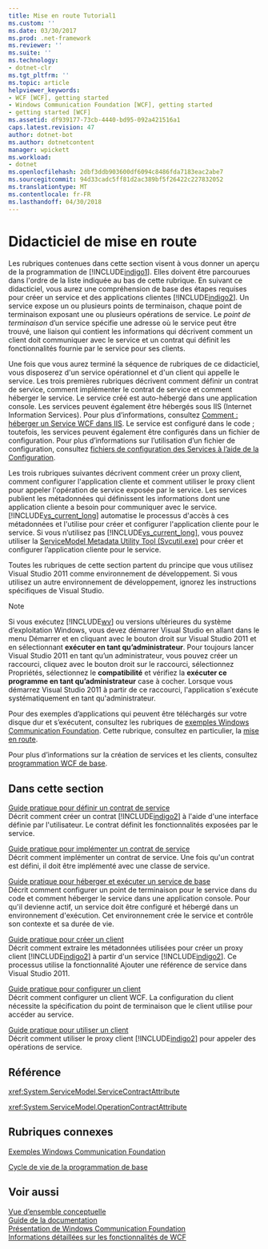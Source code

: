 ```yaml
---
title: Mise en route Tutorial1
ms.custom: ''
ms.date: 03/30/2017
ms.prod: .net-framework
ms.reviewer: ''
ms.suite: ''
ms.technology:
- dotnet-clr
ms.tgt_pltfrm: ''
ms.topic: article
helpviewer_keywords:
- WCF [WCF], getting started
- Windows Communication Foundation [WCF], getting started
- getting started [WCF]
ms.assetid: df939177-73cb-4440-bd95-092a421516a1
caps.latest.revision: 47
author: dotnet-bot
ms.author: dotnetcontent
manager: wpickett
ms.workload:
- dotnet
ms.openlocfilehash: 2dbf3ddb903600df6094c8486fda7183eac2abe7
ms.sourcegitcommit: 94d33cadc5ff81d2ac389bf5f26422c227832052
ms.translationtype: MT
ms.contentlocale: fr-FR
ms.lasthandoff: 04/30/2018
---
```

# <a name="getting-started-tutorial"></a>Didacticiel de mise en route
Les rubriques contenues dans cette section visent à vous donner un aperçu de la programmation de [!INCLUDE[indigo1](../../../includes/indigo1-md.md)]. Elles doivent être parcourues dans l'ordre de la liste indiquée au bas de cette rubrique. En suivant ce didacticiel, vous aurez une compréhension de base des étapes requises pour créer un service et des applications clientes [!INCLUDE[indigo2](../../../includes/indigo2-md.md)]. Un service expose un ou plusieurs points de terminaison, chaque point de terminaison exposant une ou plusieurs opérations de service. Le *point de terminaison* d’un service spécifie une adresse où le service peut être trouvé, une liaison qui contient les informations qui décrivent comment un client doit communiquer avec le service et un contrat qui définit les fonctionnalités fournie par le service pour ses clients.  
  
 Une fois que vous aurez terminé la séquence de rubriques de ce didacticiel, vous disposerez d'un service opérationnel et d'un client qui appelle le service. Les trois premières rubriques décrivent comment définir un contrat de service, comment implémenter le contrat de service et comment héberger le service. Le service créé est auto-hébergé dans une application console. Les services peuvent également être hébergés sous IIS (Internet Information Services). Pour plus d’informations, consultez [Comment : héberger un Service WCF dans IIS](../../../docs/framework/wcf/feature-details/how-to-host-a-wcf-service-in-iis.md). Le service est configuré dans le code ; toutefois, les services peuvent également être configurés dans un fichier de configuration. Pour plus d’informations sur l’utilisation d’un fichier de configuration, consultez [fichiers de configuration des Services à l’aide de la Configuration](../../../docs/framework/wcf/configuring-services-using-configuration-files.md).  
  
 Les trois rubriques suivantes décrivent comment créer un proxy client, comment configurer l'application cliente et comment utiliser le proxy client pour appeler l'opération de service exposée par le service. Les services publient les métadonnées qui définissent les informations dont une application cliente a besoin pour communiquer avec le service. [!INCLUDE[vs_current_long](../../../includes/vs-current-long-md.md)] automatise le processus d'accès à ces métadonnées et l'utilise pour créer et configurer l'application cliente pour le service. Si vous n’utilisez pas [!INCLUDE[vs_current_long](../../../includes/vs-current-long-md.md)], vous pouvez utiliser la [ServiceModel Metadata Utility Tool (Svcutil.exe)](../../../docs/framework/wcf/servicemodel-metadata-utility-tool-svcutil-exe.md) pour créer et configurer l’application cliente pour le service.  
  
 Toutes les rubriques de cette section partent du principe que vous utilisez Visual Studio 2011 comme environnement de développement. Si vous utilisez un autre environnement de développement, ignorez les instructions spécifiques de Visual Studio.  
  
> [!NOTE]
>  Si vous exécutez [!INCLUDE[wv](../../../includes/wv-md.md)] ou versions ultérieures du système d’exploitation Windows, vous devez démarrer Visual Studio en allant dans le menu Démarrer et en cliquant avec le bouton droit sur Visual Studio 2011 et en sélectionnant **exécuter en tant qu’administrateur**. Pour toujours lancer Visual Studio 2011 en tant qu’un administrateur, vous pouvez créer un raccourci, cliquez avec le bouton droit sur le raccourci, sélectionnez Propriétés, sélectionnez le **compatibilité** et vérifiez la **exécuter ce programme en tant qu’administrateur** case à cocher. Lorsque vous démarrez Visual Studio 2011 à partir de ce raccourci, l'application s'exécute systématiquement en tant qu'administrateur.  
  
 Pour des exemples d’applications qui peuvent être téléchargés sur votre disque dur et s’exécutent, consultez les rubriques de [exemples Windows Communication Foundation](http://msdn.microsoft.com/library/8ec9d192-5d81-4f64-bfd3-90c5e5858c91). Cette rubrique, consultez en particulier, la [mise en route](../../../docs/framework/wcf/samples/getting-started-sample.md).  
  
 Pour plus d’informations sur la création de services et les clients, consultez [programmation WCF de base](../../../docs/framework/wcf/basic-wcf-programming.md).  
  
## <a name="in-this-section"></a>Dans cette section  
 [Guide pratique pour définir un contrat de service](../../../docs/framework/wcf/how-to-define-a-wcf-service-contract.md)  
 Décrit comment créer un contrat [!INCLUDE[indigo2](../../../includes/indigo2-md.md)] à l'aide d'une interface définie par l'utilisateur. Le contrat définit les fonctionnalités exposées par le service.  
  
 [Guide pratique pour implémenter un contrat de service](../../../docs/framework/wcf/how-to-implement-a-wcf-contract.md)  
 Décrit comment implémenter un contrat de service. Une fois qu'un contrat est défini, il doit être implémenté avec une classe de service.  
  
 [Guide pratique pour héberger et exécuter un service de base](../../../docs/framework/wcf/how-to-host-and-run-a-basic-wcf-service.md)  
 Décrit comment configurer un point de terminaison pour le service dans du code et comment héberger le service dans une application console. Pour qu'il devienne actif, un service doit être configuré et hébergé dans un environnement d'exécution. Cet environnement crée le service et contrôle son contexte et sa durée de vie.  
  
 [Guide pratique pour créer un client](../../../docs/framework/wcf/how-to-create-a-wcf-client.md)  
 Décrit comment extraire les métadonnées utilisées pour créer un proxy client [!INCLUDE[indigo2](../../../includes/indigo2-md.md)] à partir d'un service [!INCLUDE[indigo2](../../../includes/indigo2-md.md)]. Ce processus utilise la fonctionnalité Ajouter une référence de service dans Visual Studio 2011.  
  
 [Guide pratique pour configurer un client](../../../docs/framework/wcf/how-to-configure-a-basic-wcf-client.md)  
 Décrit comment configurer un client WCF. La configuration du client nécessite la spécification du point de terminaison que le client utilise pour accéder au service.  
  
 [Guide pratique pour utiliser un client](../../../docs/framework/wcf/how-to-use-a-wcf-client.md)  
 Décrit comment utiliser le proxy client [!INCLUDE[indigo2](../../../includes/indigo2-md.md)] pour appeler des opérations de service.  
  
## <a name="reference"></a>Référence  
 <xref:System.ServiceModel.ServiceContractAttribute>  
  
 <xref:System.ServiceModel.OperationContractAttribute>  
  
## <a name="related-sections"></a>Rubriques connexes  
 [Exemples Windows Communication Foundation](http://msdn.microsoft.com/library/8ec9d192-5d81-4f64-bfd3-90c5e5858c91)  
  
 [Cycle de vie de la programmation de base](../../../docs/framework/wcf/basic-programming-lifecycle.md)  
  
## <a name="see-also"></a>Voir aussi  
 [Vue d’ensemble conceptuelle](../../../docs/framework/wcf/conceptual-overview.md)  
 [Guide de la documentation](../../../docs/framework/wcf/guide-to-the-documentation.md)  
 [Présentation de Windows Communication Foundation](../../../docs/framework/wcf/whats-wcf.md)  
 [Informations détaillées sur les fonctionnalités de WCF](../../../docs/framework/wcf/feature-details/index.md)
